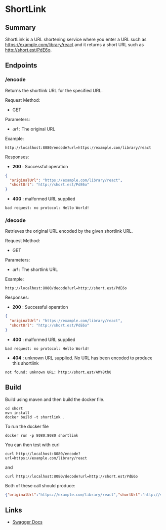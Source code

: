 # ShortLink 

## Summary

ShortLink is a URL shortening service where you enter a URL such as https://example.com/library/react and it returns a short URL such as http://short.est/PdE6o.

## Endpoints

### /encode

Returns the shortlink URL for the specified URL.

Request Method:
- GET

Parameters:
- *url*  : The original URL

Example:
```
http://localhost:8080/encode?url=https://example.com/library/react
```

Responses:
- **200** : Successful operation
```json
{
  "originalUrl": "https://example.com/library/react",
  "shortUrl": "http://short.est/PdE6o"
}
```
- **400** : malformed URL supplied
```
bad request: no protocol: Hello World!
```

### /decode 

Retrieves the original URL encoded by the given shortlink URL.

Request Method:
- GET

Parameters:
- *url*  : The shortlink URL

Example:
```
http://localhost:8080/decode?url=http://short.est/PdE6o
```

Responses:
- **200** : Successful operation
```json
{
  "originalUrl": "https://example.com/library/react",
  "shortUrl": "http://short.est/PdE6o"
}
```
- **400** : malformed URL supplied
```
bad request: no protocol: Hello World!
```
- **404** : unknown URL supplied. No URL has been encoded to produce this shortlink
```
not found: unknown URL: http://short.est/AMY8th0
```

## Build

Build using maven and then build the docker file.

```
cd short
mvn install
docker build -t shortlink .
```

To run the docker file

```
docker run -p 8080:8080 shortlink
```

You can then test with curl

```
curl http://localhost:8080/encode?url=https://example.com/library/react
```

and

```
curl http://localhost:8080/decode?url=http://short.est/PdE6o
```

Both of these call should produce:

```json
{"originalUrl":"https://example.com/library/react","shortUrl":"http://short.est/PdE6o"}
```


## Links

- [Swagger Docs](https://github.com/jantes-home/solve/blob/main/short/src/main/resources/swagger.yaml?raw=true)